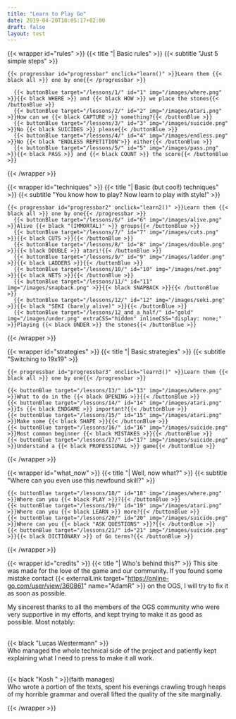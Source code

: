 ```yaml
---
title: "Learn to Play Go"
date: 2019-04-20T10:05:17+02:00
draft: false
layout: test
---
```


<!-- NAVBAR -->

<!-- END OF NAVBAR -->





<!-- BASIC RULES -->
  {{< wrapper id="rules" >}}
    {{< title "| Basic rules" >}}
    {{< subtitle "Just 5 simple steps" >}}

    {{< progressbar id="progressbar" onclick="learn()" >}}Learn them {{< black all >}} one by one{{< /progressbar >}}

      {{< buttonBlue target="/lessons/1/" id="1" img="/images/where.png" >}}{{< black WHERE >}} and {{< black HOW >}} we place the stones{{< /buttonBlue >}}
      {{< buttonBlue target="/lessons/2/" id="2" img="/images/atari.png" >}}How can we {{< black CAPTURE >}} something?{{< /buttonBlue >}}
      {{< buttonBlue target="/lessons/3/" id="3" img="/images/suicide.png" >}}No {{< black SUICIDES >}} please{{< /buttonBlue >}}
      {{< buttonBlue target="/lessons/4/" id="4" img="/images/endless.png" >}}No {{< black "ENDLESS REPETITION">}} either{{< /buttonBlue >}}
      {{< buttonBlue target="/lessons/5/" id="5" img="/images/pass.png" >}}{{< black PASS >}} and {{< black COUNT >}} the score{{< /buttonBlue >}}
  {{< /wrapper >}}
<!-- END OF BASIC RULES -->


<!-- BASIC TECHNIQUES -->
  {{< wrapper id="techniques" >}}
    {{< title "| Basic (but cool!) techniques" >}}
    {{< subtitle "You know how to play? Now learn to play with style!" >}}

    {{< progressbar id="progressbar2" onclick="learn2()" >}}Learn them {{< black all >}} one by one{{< /progressbar >}}    
      {{< buttonBlue target="/lessons/6/" id="6" img="/images/alive.png" >}}Alive {{< black "(IMMORTAL)" >}} groups{{< /buttonBlue >}}
      {{< buttonBlue target="/lessons/7/" id="7" img="/images/cuts.png" >}}{{< black CUTS >}}{{< /buttonBlue >}}
      {{< buttonBlue target="/lessons/8/" id="8" img="/images/double.png" >}}{{< black DOUBLE >}} atari!{{< /buttonBlue >}}
      {{< buttonBlue target="/lessons/9/" id="9" img="/images/ladder.png" >}}{{< black LADDERS >}}{{< /buttonBlue >}}
      {{< buttonBlue target="/lessons/10/" id="10" img="/images/net.png" >}}{{< black NETS >}}{{< /buttonBlue >}}
      {{< buttonBlue target="/lessons/11/" id="11" img="/images/snapback.png" >}}{{< black SNAPBACK >}}{{< /buttonBlue >}}
      {{< buttonBlue target="/lessons/12/" id="12" img="/images/seki.png" >}}{{< black "SEKI (barely alive)" >}}{{< /buttonBlue >}}
      {{< buttonBlue target="/lessons/12_and_a_half/" id="gold" img="/images/under.png" extraCSS="hidden" inlineCSS="display: none;" >}}Playing {{< black UNDER >}} the stones{{< /buttonBlue >}}
  {{< /wrapper >}}
<!-- END OF BASIC TECHNIQUES -->

<!-- BASIC STRATEGIES -->
  {{< wrapper id="strategies" >}}
    {{< title "| Basic strategies" >}}
    {{< subtitle "Switching to 19x19" >}}

    {{< progressbar id="progressbar3" onclick="learn3()" >}}Learn them {{< black all >}} one by one{{< /progressbar >}}

    {{< buttonBlue target="/lessons/13/" id="13" img="/images/where.png" >}}What to do in the {{< black OPENING >}}{{< /buttonBlue >}}
    {{< buttonBlue target="/lessons/14/" id="14" img="/images/atari.png" >}}Is {{< black ENDGAME >}} important?{{< /buttonBlue >}}
    {{< buttonBlue target="/lessons/15/" id="15" img="/images/atari.png" >}}Make some {{< black SHAPE >}}{{< /buttonBlue >}}
    {{< buttonBlue target="/lessons/16/" id="16" img="/images/suicide.png" >}}Most common beginner {{< black MISTAKES >}}{{< /buttonBlue >}}
    {{< buttonBlue target="/lessons/17/" id="17" img="/images/suicide.png" >}}Understand a {{< black PROFESSIONAL >}} game{{< /buttonBlue >}}
      
  {{< /wrapper >}}
<!-- END OF BASIC STRATEGIES -->


<!-- WHAT NOW? -->
  {{< wrapper id="what_now" >}}
    {{< title "| Well, now what?" >}}
    {{< subtitle "Where can you even use this newfound skill?" >}}


    {{< buttonBlue target="/lessons/18/" id="18" img="/images/where.png" >}}Where can you {{< black PLAY >}}?{{< /buttonBlue >}}
    {{< buttonBlue target="/lessons/19/" id="19" img="/images/atari.png" >}}Where can you {{< black LEARN >}} more?{{< /buttonBlue >}}
    {{< buttonBlue target="/lessons/20/" id="20" img="/images/suicide.png" >}}Where can you {{< black "ASK QUESTIONS" >}}?{{< /buttonBlue >}}
    {{< buttonBlue target="/lessons/21/" id="21" img="/images/suicide.png" >}}{{< black DICTIONARY >}} of Go terms?{{< /buttonBlue >}}
      
  {{< /wrapper >}}
  
  
<!-- WHAT NOW? -->
  {{< wrapper id="credits" >}}
      {{< title "| Who's behind this?" >}}
  This site was made for the love of the game and our community. If you found some mistake contact {{< externalLink target="https://online-go.com/user/view/360861" name="AdamR" >}} on the OGS, I will try to fix it as soon as possible.

My sincerest thanks to all the members of the OGS community who were very supportive in my efforts, and kept trying to make it as good as possible. Most notably:<br><br> 

{{< black "Lucas Westermann" >}}<br>
Who managed the whole technical side of the project and patiently kept explaining what I need to press to make it all work.<br><br>

{{< black "Kosh " >}}(faith manages)<br> 
Who wrote a portion of the texts, spent his evenings crawling trough heaps of my horrible grammar and overall lifted the quality of the site marginally.

  
  
  
  {{< /wrapper >}}  
